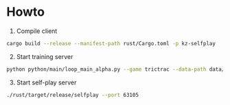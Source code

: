 # Howto

1. Compile client

```sh
cargo build --release --manifest-path rust/Cargo.toml -p kz-selfplay
```

2. Start training server

```sh
python python/main/loop_main_alpha.py --game trictrac --data-path data/loop --new
```

3. Start self-play server

```sh
./rust/target/release/selfplay --port 63105
```
